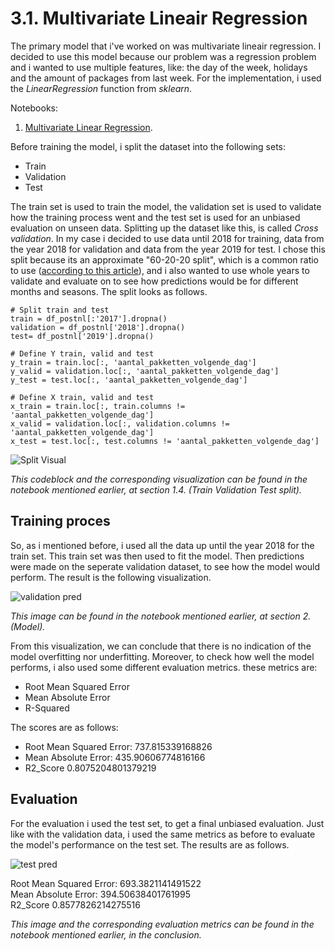 <h1>3.1. Multivariate Lineair Regression</h1>

The primary model that i've worked on was multivariate lineair regression. I decided to use this model because our problem was a regression problem and i wanted to use multiple features, like: the day of the week, holidays and the amount of packages from last week. For the implementation, i used the *LinearRegression* function from *sklearn*. 

Notebooks:

1. [Multivariate Linear Regression](https://github.com/Rikku77/datascience/blob/master/notebooks/multi_variate_lineair_regression/mvlr_klant_125_gehele_tijdsreeks_compleet.ipynb).

Before training the model, i split the dataset into the following sets:

- Train
- Validation
- Test

The train set is used to train the model, the validation set is used to validate how the training process went and the test set is used for an unbiased evaluation on unseen data. Splitting up the dataset like this, is called *Cross validation*. In my case i decided to use data until 2018 for training, data from the year 2018 for validation and data from the year 2019 for test. I chose this split because its an approximate "60-20-20 split", which is a common ratio to use ([according to this article](https://glassboxmedicine.com/2019/09/15/best-use-of-train-val-test-splits-with-tips-for-medical-data/)), and i also wanted to use whole years to validate and evaluate on to see how predictions would be for different months and seasons. The split looks as follows. 
```
# Split train and test
train = df_postnl[:'2017'].dropna()
validation = df_postnl['2018'].dropna()
test= df_postnl['2019'].dropna()

# Define Y train, valid and test
y_train = train.loc[:, 'aantal_pakketten_volgende_dag']
y_valid = validation.loc[:, 'aantal_pakketten_volgende_dag']
y_test = test.loc[:, 'aantal_pakketten_volgende_dag']

# Define X train, valid and test
x_train = train.loc[:, train.columns != 'aantal_pakketten_volgende_dag']
x_valid = validation.loc[:, validation.columns != 'aantal_pakketten_volgende_dag']
x_test = test.loc[:, test.columns != 'aantal_pakketten_volgende_dag']
```
![Split Visual](https://github.com/Rikku77/datascience/blob/master/portfolio/predictive_analysis/images/split_visual.png)

*This codeblock and the corresponding visualization can be found in the notebook mentioned earlier, at section 1.4. (Train Validation Test split).* 

<h2>Training proces</h2>

So, as i mentioned before, i used all the data up until the year 2018 for the train set. This train set was then used to fit the model. Then predictions were made on the seperate validation dataset, to see how the model would perform. The result is the following visualization. 

![validation pred](https://github.com/Rikku77/datascience/blob/master/portfolio/predictive_analysis/images/prediction_validation.png)

*This image can be found in the notebook mentioned earlier, at section 2. (Model).*

From this visualization, we can conclude that there is no indication of the model overfitting nor underfitting. Moreover, to check how well the model performs, i also used some different evaluation metrics. these metrics are:

- Root Mean Squared Error
- Mean Absolute Error
- R-Squared

The scores are as follows:

- Root Mean Squared Error: 737.815339168826</br>
- Mean Absolute Error: 435.90606774816166</br>
- R2_Score 0.8075204801379219</br>

<h2>Evaluation</h2>

For the evaluation i used the test set, to get a final unbiased evaluation. Just like with the validation data, i used the same  metrics as before to evaluate the model's performance on the test set. The results are as follows.

![test pred](https://github.com/Rikku77/datascience/blob/master/portfolio/predictive_analysis/images/prediction_test.png)

Root Mean Squared Error: 693.3821141491522</br>
Mean Absolute Error: 394.50638401761995</br>
R2_Score 0.8577826214275516</br>

*This image and the corresponding evaluation metrics can be found in the notebook mentioned earlier, in the conclusion.*
